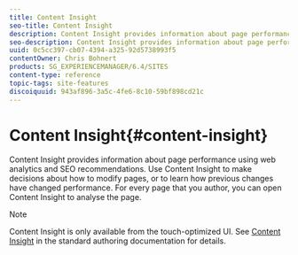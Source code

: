 ```yaml
---
title: Content Insight
seo-title: Content Insight
description: Content Insight provides information about page performance using web analytics and SEO recommendations. Use Content Insight to make decisions about how to modify pages, or to learn how previous changes have changed performance. For every page that you author, you can open Content Insight to analyze the page.
seo-description: Content Insight provides information about page performance using web analytics and SEO recommendations. Use Content Insight to make decisions about how to modify pages, or to learn how previous changes have changed performance. For every page that you author, you can open Content Insight to analyze the page.
uuid: 0c5cc397-cb07-4394-a325-92d5738993f5
contentOwner: Chris Bohnert
products: SG_EXPERIENCEMANAGER/6.4/SITES
content-type: reference
topic-tags: site-features
discoiquuid: 943af896-3a5c-4fe6-8c10-59bf898cd21c
---
```


# Content Insight{#content-insight}

Content Insight provides information about page performance using web analytics and SEO recommendations. Use Content Insight to make decisions about how to modify pages, or to learn how previous changes have changed performance. For every page that you author, you can open Content Insight to analyse the page.

>[!NOTE]
>
>Content Insight is only available from the touch-optimized UI. See [Content Insight](/help/sites/authoring/using/content-insights.md) in the standard authoring documentation for details.

